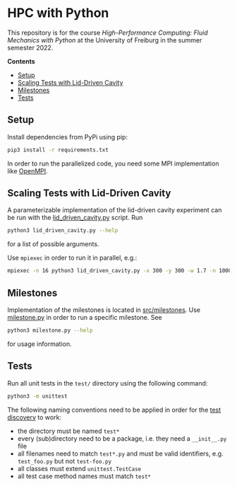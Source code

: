 <!-- omit in toc -->
# HPC with Python

This repository is for the course _High-Performance Computing: Fluid Mechanics
with Python_ at the University of Freiburg in the summer semester 2022.

**Contents**

- [Setup](#setup)
- [Scaling Tests with Lid-Driven Cavity](#scaling-tests-with-lid-driven-cavity)
- [Milestones](#milestones)
- [Tests](#tests)

## Setup

Install dependencies from PyPi using pip:
```sh
pip3 install -r requirements.txt
```

In order to run the parallelized code, you need some MPI implementation like [OpenMPI](https://www.open-mpi.org).

## Scaling Tests with Lid-Driven Cavity

A parameterizable implementation of the lid-driven cavity experiment can be run with the
[lid_driven_cavity.py](lid_driven_cavity.py) script. Run
```sh
python3 lid_driven_cavity.py --help
```
for a list of possible arguments.

Use `mpiexec` in order to run it in parallel, e.g.:
```sh
mpiexec -n 16 python3 lid_driven_cavity.py -x 300 -y 300 -w 1.7 -n 100000
```

## Milestones

Implementation of the milestones is located in [src/milestones](src/milestones).
Use [milestone.py](milestone.py) in order to run a specific milestone. See
```sh
python3 milestone.py --help
```
for usage information.

## Tests

Run all unit tests in the `test/` directory using the following command:
```sh
python3 -m unittest
```
The following naming conventions need to be applied in order for the
[test discovery](https://docs.python.org/3/library/unittest.html#unittest-test-discovery)
to work:
- the directory must be named `test*`
- every (sub)directory need to be a package, i.e. they need a `__init__.py` file
- all filenames need to match `test*.py` and must be valid identifiers, e.g.
  `test_foo.py` but not `test-foo.py`
- all classes must extend `unittest.TestCase`
- all test case method names must match `test*`
